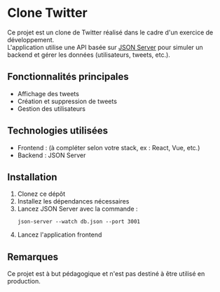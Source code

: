 # Clone Twitter

Ce projet est un clone de Twitter réalisé dans le cadre d'un exercice de développement.  
L'application utilise une API basée sur [JSON Server](https://github.com/typicode/json-server) pour simuler un backend et gérer les données (utilisateurs, tweets, etc.).

## Fonctionnalités principales

- Affichage des tweets
- Création et suppression de tweets
- Gestion des utilisateurs

## Technologies utilisées

- Frontend : (à compléter selon votre stack, ex : React, Vue, etc.)
- Backend : JSON Server

## Installation

1. Clonez ce dépôt
2. Installez les dépendances nécessaires
3. Lancez JSON Server avec la commande :
    ```
    json-server --watch db.json --port 3001
    ```
4. Lancez l'application frontend

## Remarques

Ce projet est à but pédagogique et n'est pas destiné à être utilisé en production.